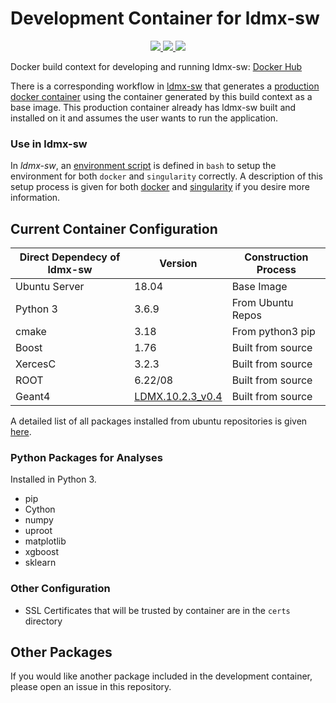 # Development Container for ldmx-sw

<p align="center">
    <a href="http://perso.crans.org/besson/LICENSE.html" alt="GPLv3 license">
        <img src="https://img.shields.io/badge/License-GPLv3-blue.svg" />
    </a>
    <a href="https://github.com/LDMX-Software/docker/actions" alt="Actions">
        <img src="https://github.com/LDMX-Software/docker/workflows/Build/badge.svg" />
    </a>
    <a href="https://hub.docker.com/r/ldmx/dev" alt="DockerHub">
        <img src="https://img.shields.io/github/v/release/LDMX-Software/docker" />
    </a>
</p>

Docker build context for developing and running ldmx-sw: [Docker Hub](https://hub.docker.com/repository/docker/ldmx/dev)

There is a corresponding workflow in [ldmx-sw](https://github.com/LDMX-Software/ldmx-sw) that generates a [production docker container](https://hub.docker.com/repository/docker/ldmx/pro) using the container generated by this build context as a base image.
This production container already has ldmx-sw built and installed on it and assumes the user wants to run the application.

### Use in ldmx-sw

In _ldmx-sw_, an [environment script](https://github.com/LDMX-Software/ldmx-sw/blob/master/scripts/ldmx-env.sh) is defined in `bash` to setup the environment for both `docker` and `singularity` correctly.
A description of this setup process is given for both [docker](docs/use_with_docker.md) and [singularity](docs/use_with_singularity.md) if you desire more information.

## Current Container Configuration

Direct Dependecy of ldmx-sw | Version | Construction Process
---|---|---
Ubuntu Server | 18.04 | Base Image
Python 3 | 3.6.9 | From Ubuntu Repos
cmake | 3.18 | From python3 pip
Boost | 1.76 | Built from source
XercesC | 3.2.3 | Built from source
ROOT | 6.22/08 | Built from source
Geant4 | [LDMX.10.2.3\_v0.4](https://github.com/LDMX-Software/geant4/tree/LDMX.10.2.3_v0.4) | Built from source

A detailed list of all packages installed from ubuntu repositories is given [here](docs/ubuntu-packages.md).

### Python Packages for Analyses
Installed in Python 3.
- pip 
- Cython
- numpy
- uproot
- matplotlib
- xgboost
- sklearn

### Other Configuration
- SSL Certificates that will be trusted by container are in the `certs` directory

## Other Packages
If you would like another package included in the development container, please open an issue in this repository.

